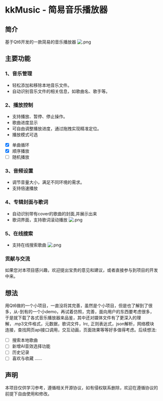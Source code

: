 
# kkMusic - 简易音乐播放器
## 简介
基于Qt6开发的一款简易的音乐播放器
![.png](https://s2.loli.net/2024/07/01/xZ7O5zCc3Amwl2X.png)
## 主要功能
### 1、音乐管理
* 轻松添加和移除本地音乐文件。
* 自动识别音乐文件的相关信息，如歌曲名、歌手等。
### 2、播放控制
* 支持播放、暂停、停止操作。
* 歌曲进度显示
* 可自由调整播放进度，通过拖拽实现精准定位。
* 播放模式可选
- [x]  单曲循环
- [x]  顺序播放
- [ ]  随机播放
### 3、音频设置
* 调节音量大小，满足不同环境的需求。
* 支持倍速播放 

### 4、专辑封面与歌词
* 自动识别带有cover的歌曲的封面,并展示出来
* 歌词界面，支持歌词滚动播放
  ![.png](https://s2.loli.net/2024/07/01/J7OXNnBcTe41VqI.png)

### 5、在线搜索

* 支持在线搜索歌曲
![.png](https://s2.loli.net/2024/07/01/UtiWsQFT5yeNnRO.png)

### 贡献与交流
如果您对本项目感兴趣，欢迎提出宝贵的意见和建议，或者直接参与到项目的开发中来。

## 想法
用Qt6做的一个小项目，一直没将其完善，虽然是个小项目，但是也了解到了很多，从-到有的一个小demo，再试着仿照，完善，面向用户的东西要考虑很多，于是就下载了各式音乐播放器来品鉴，其中还对媒体文件有了更深入的理解，.mp3文件格式，元数据，歌词文件，lrc, 正则表达式，json解析，网络模块连接，查找网页api接口调用，交互动画，页面效果等等好多值得考虑。后续想法:
- [ ] 搜索本地歌曲
- [ ] 新增AI音效选择功能
- [ ] 历史记录
- [ ] 喜欢与收藏
......

## 声明
本项目仅供学习参考，遵循相关开源协议，如有侵权联系删除，欢迎在遵循协议的前提下自由使用和修改。






